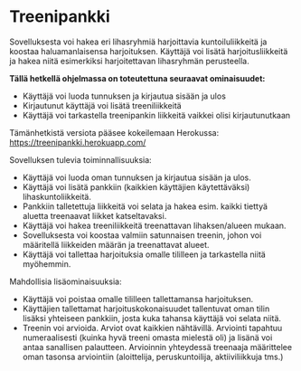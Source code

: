 # Treenipankki

Sovelluksesta voi hakea eri lihasryhmiä harjoittavia kuntoiluliikkeitä ja koostaa haluamanlaisensa harjoituksen. Käyttäjä voi lisätä harjoitusliikkeitä ja hakea niitä esimerkiksi harjoitettavan lihasryhmän perusteella.

**Tällä hetkellä ohjelmassa on toteutettuna seuraavat ominaisuudet:**

* Käyttäjä voi luoda tunnuksen ja kirjautua sisään ja ulos
* Kirjautunut käyttäjä voi lisätä treeniliikkeitä
* Käyttäjä voi tarkastella treenipankin liikkeitä vaikkei olisi kirjautunutkaan

Tämänhetkistä versiota pääsee kokeilemaan Herokussa: https://treenipankki.herokuapp.com/

Sovelluksen tulevia toiminnallisuuksia:

* Käyttäjä voi luoda oman tunnuksen ja kirjautua sisään ja ulos.
* Käyttäjä voi lisätä pankkiin (kaikkien käyttäjien käytettäväksi) lihaskuntoliikkeitä.
* Pankkiin talletettuja liikkeitä voi selata ja hakea esim. kaikki tiettyä aluetta treenaavat liikket katseltavaksi.
* Käyttäjä voi hakea treeniliikkeitä treenattavan lihaksen/alueen mukaan.
* Sovelluksesta voi  koostaa valmiin satunnaisen treenin, johon voi määritellä liikkeiden määrän ja treenattavat alueet.
* Käyttäjä voi tallettaa harjoituksia omalle tililleen ja tarkastella niitä myöhemmin.

Mahdollisia lisäominaisuuksia:
* Käyttäjä voi poistaa omalle tililleen tallettamansa harjoituksen.
* Käyttäjien tallettamat harjoituskokonaisuudet tallentuvat oman tilin lisäksi yhteiseen pankkiin, josta kuka tahansa käyttäjä voi selata niitä.
* Treenin voi arvioida. Arviot ovat kaikkien nähtävillä. Arviointi tapahtuu numeraalisesti (kuinka hyvä treeni omasta mielestä oli) ja lisänä voi antaa sanallisen palautteen. Arvioinnin yhteydessä treenaaja määrittelee oman tasonsa arviointiin (aloittelija, peruskuntoilija, aktiiviliikkuja tms.)


